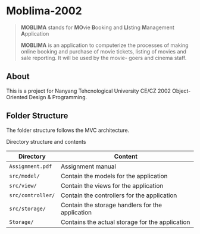 # Moblima-2002

> **MOBLIMA** stands for **MO**vie **B**ooking and **LI**sting **M**anagement **A**pplication  
> 
> **MOBLIMA** is an application to computerize the processes of making online booking and purchase of movie tickets, listing of movies and sale reporting. It will be used by the movie- goers and cinema staff.

## About
This is a project for Nanyang Tehcnological University CE/CZ 2002 Object-Oriented Design & Programming.

## Folder Structure
The folder structure follows the MVC architecture.

Directory structure and contents

Directory | Content
----------| -------
`Assignment.pdf` | Assignment manual
`src/model/` | Contain the models for the application
`src/view/` | Contain the views for the application
`src/controller/` | Contain the controllers for the application
`src/storage/` | Contain the storage handlers for the application
`Storage/` | Contains the actual storage for the application

